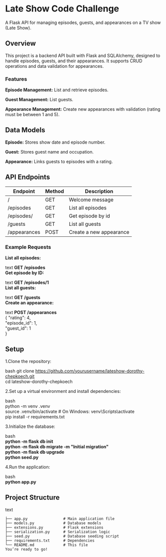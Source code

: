 # Late Show Code Challenge
A Flask API for managing episodes, guests, and appearances on a TV show (Late Show).

## Overview
This project is a backend API built with Flask and SQLAlchemy, designed to handle episodes, guests, and their appearances. It supports CRUD operations and data validation for appearances.

### Features
**Episode Management:** List and retrieve episodes.

**Guest Management:** List guests.

**Appearance Management:** Create new appearances with validation (rating must be between 1 and 5).

## Data Models
**Episode:** Stores show date and episode number.

**Guest:** Stores guest name and occupation.

**Appearance:** Links guests to episodes with a rating.

## API Endpoints
| Endpoint     | Method      | Description     |
|---------------|---------------|---------------|
| /  | GET | Welcome message |
| /episodes | GET | List all episodes |
| /episodes/<id> | GET | Get episode by id |
| /guests | GET | List all guests |
| /appearances | POST | Create a new appearance |

### Example Requests
**List all episodes:**

text
**GET /episodes**<br>
**Get episode by ID:**

text
**GET /episodes/1**<br>
**List all guests:**

text
**GET /guests**<br>
**Create an appearance:**

text
**POST /appearances**<br>
{
  "rating": 4,<br>
  "episode_id": 1,<br>
  "guest_id": 1<br>
}<br>
## Setup<br>
1.Clone the repository:

bash
git clone https://github.com/yourusername/lateshow-dorothy-chepkoech.git<br>
cd lateshow-dorothy-chepkoech<br>

2.Set up a virtual environment and install dependencies:

bash<br>
python -m venv .venv<br>
source .venv/bin/activate  # On Windows: venv\Scripts\activate<br>
pip install -r requirements.txt<br>

3.Initialize the database:

bash<br>
**python -m flask db init**<br>
**python -m flask db migrate -m "Initial migration"**<br>
**python -m flask db upgrade**<br>
**python seed.py**<br>

4.Run the application:

bash<br>
**python app.py**<br>
## Project Structure
text
```lateshow-dorothy-chepkoech/
├── app.py                # Main application file
├── models.py             # Database models
├── extensions.py         # Flask extensions
├── serialization.py      # Serialization logic
├── seed.py               # Database seeding script
├── requirements.txt      # Dependencies
└── README.md             # This file
You’re ready to go!
